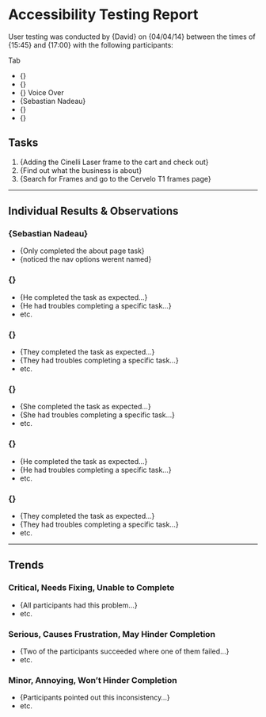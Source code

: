 # Accessibility Testing Report

User testing was conducted by {David} on {04/04/14} between the times of {15:45} and {17:00} with the following participants:

Tab
- {}
- {}
- {}
Voice Over
- {Sebastian Nadeau}
- {}
- {}

## Tasks

1. {Adding the Cinelli Laser frame to the cart and check out}
2. {Find out what the business is about}
3. {Search for Frames and go to the Cervelo T1 frames page}

---

## Individual Results & Observations

### {Sebastian Nadeau}

- {Only completed the about page task}
- {noticed the nav options werent named}

### {}

- {He completed the task as expected…}
- {He had troubles completing a specific task…}
- etc.

### {}

- {They completed the task as expected…}
- {They had troubles completing a specific task…}
- etc.

### {}

- {She completed the task as expected…}
- {She had troubles completing a specific task…}
- etc.

### {}

- {He completed the task as expected…}
- {He had troubles completing a specific task…}
- etc.

### {}

- {They completed the task as expected…}
- {They had troubles completing a specific task…}
- etc.

---

## Trends

### Critical, Needs Fixing, Unable to Complete

- {All participants had this problem…}
- etc.

### Serious, Causes Frustration, May Hinder Completion

- {Two of the participants succeeded where one of them failed…}
- etc.

### Minor, Annoying, Won’t Hinder Completion

- {Participants pointed out this inconsistency…}
- etc.